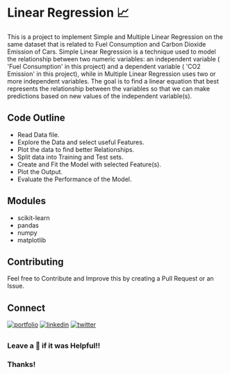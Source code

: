 # Linear Regression 📈

This is a project to implement Simple and Multiple Linear Regression on the same dataset that is related to Fuel Consumption and Carbon Dioxide Emission of Cars. Simple Linear Regression is a technique used to model the relationship between two numeric variables: an independent variable ( 'Fuel Consumption' in this project) and a dependent variable ( 'CO2 Emission' in this project), while in Multiple Linear Regression uses two or more independent variables. The goal is to find a linear equation that best represents the relationship between the variables so that we can make predictions based on new values of the independent variable(s).

 ## Code Outline
 - Read Data file.
 - Explore the Data and select useful Features.
 - Plot the data to find better Relationships.
 - Split data into Training and Test sets.
 - Create and Fit the Model with selected Feature(s).
 - Plot the Output.
 - Evaluate the Performance of the Model.
   
## Modules
- scikit-learn
- pandas
- numpy 
- matplotlib 

## Contributing
Feel free to Contribute and Improve this by creating a Pull Request or an Issue.


## Connect 
[![portfolio](https://img.shields.io/badge/my_portfolio-000?style=for-the-badge&logo=ko-fi&logoColor=white)](https://alokverma18.github.io/Portfolio/)
[![linkedin](https://img.shields.io/badge/linkedin-0A66C2?style=for-the-badge&logo=linkedin&logoColor=white)](https://www.linkedin.com/in/alokverma18/)
[![twitter](https://img.shields.io/badge/twitter-1DA1F2?style=for-the-badge&logo=twitter&logoColor=white)](https://twitter.com/ak_verma18)


## 
### Leave a 🌟 if it was Helpful!!
### Thanks!
